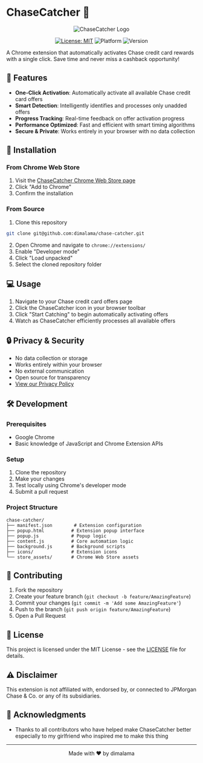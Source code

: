 # ChaseCatcher 🎯

<div align="center">

![ChaseCatcher Logo](icon128.png)

[![License: MIT](https://img.shields.io/badge/License-MIT-blue.svg)](https://opensource.org/licenses/MIT)
![Platform](https://img.shields.io/badge/platform-Chrome-green.svg)
![Version](https://img.shields.io/badge/version-1.0.0-blue)

</div>

A Chrome extension that automatically activates Chase credit card rewards with a single click. Save time and never miss a cashback opportunity!

## 🌟 Features

- **One-Click Activation**: Automatically activate all available Chase credit card offers
- **Smart Detection**: Intelligently identifies and processes only unadded offers
- **Progress Tracking**: Real-time feedback on offer activation progress
- **Performance Optimized**: Fast and efficient with smart timing algorithms
- **Secure & Private**: Works entirely in your browser with no data collection

## 🚀 Installation

### From Chrome Web Store
1. Visit the [ChaseCatcher Chrome Web Store page](https://chrome.google.com/webstore/detail/chasecatcher/YOUR_EXTENSION_ID)
2. Click "Add to Chrome"
3. Confirm the installation

### From Source
1. Clone this repository
```bash
git clone git@github.com:dimalama/chase-catcher.git
```
2. Open Chrome and navigate to `chrome://extensions/`
3. Enable "Developer mode"
4. Click "Load unpacked"
5. Select the cloned repository folder

## 💻 Usage

1. Navigate to your Chase credit card offers page
2. Click the ChaseCatcher icon in your browser toolbar
3. Click "Start Catching" to begin automatically activating offers
4. Watch as ChaseCatcher efficiently processes all available offers

## 🔒 Privacy & Security

- No data collection or storage
- Works entirely within your browser
- No external communication
- Open source for transparency
- [View our Privacy Policy](store_assets/privacy_policy.md)

## 🛠️ Development

### Prerequisites
- Google Chrome
- Basic knowledge of JavaScript and Chrome Extension APIs

### Setup
1. Clone the repository
2. Make your changes
3. Test locally using Chrome's developer mode
4. Submit a pull request

### Project Structure
```
chase-catcher/
├── manifest.json        # Extension configuration
├── popup.html          # Extension popup interface
├── popup.js            # Popup logic
├── content.js          # Core automation logic
├── background.js       # Background scripts
├── icons/              # Extension icons
└── store_assets/       # Chrome Web Store assets
```

## 🤝 Contributing

1. Fork the repository
2. Create your feature branch (`git checkout -b feature/AmazingFeature`)
3. Commit your changes (`git commit -m 'Add some AmazingFeature'`)
4. Push to the branch (`git push origin feature/AmazingFeature`)
5. Open a Pull Request

## 📝 License

This project is licensed under the MIT License - see the [LICENSE](LICENSE) file for details.

## ⚠️ Disclaimer

This extension is not affiliated with, endorsed by, or connected to JPMorgan Chase & Co. or any of its subsidiaries.

## 🙏 Acknowledgments

- Thanks to all contributors who have helped make ChaseCatcher better especially to my girlfriend who inspired me to make this thing

---
<div align="center">
Made with ❤️ by dimalama
</div>
